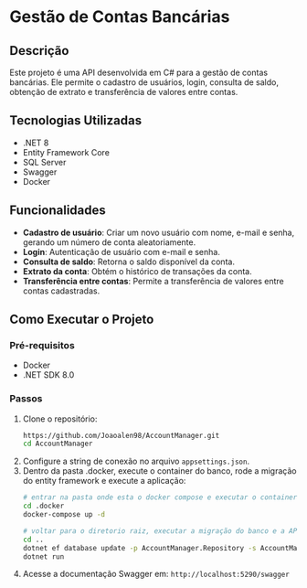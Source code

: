 # Gestão de Contas Bancárias

## Descrição
Este projeto é uma API desenvolvida em C# para a gestão de contas bancárias. Ele permite o cadastro de usuários, login, consulta de saldo, obtenção de extrato e transferência de valores entre contas.

## Tecnologias Utilizadas
- .NET 8
- Entity Framework Core
- SQL Server
- Swagger
- Docker

## Funcionalidades
- **Cadastro de usuário**: Criar um novo usuário com nome, e-mail e senha, gerando um número de conta aleatoriamente.
- **Login**: Autenticação de usuário com e-mail e senha.
- **Consulta de saldo**: Retorna o saldo disponível da conta.
- **Extrato da conta**: Obtém o histórico de transações da conta.
- **Transferência entre contas**: Permite a transferência de valores entre contas cadastradas.

## Como Executar o Projeto
### Pré-requisitos
- Docker
- .NET SDK 8.0

### Passos
1. Clone o repositório:
   ```bash
   https://github.com/Joaoalen98/AccountManager.git
   cd AccountManager
   ```
2. Configure a string de conexão no arquivo `appsettings.json`.
3. Dentro da pasta .docker, execute o container do banco, rode a migração do entity framework e execute a aplicação:
   ```bash
   # entrar na pasta onde esta o docker compose e executar o container do banco
   cd .docker
   docker-compose up -d

   # voltar para o diretorio raiz, executar a migração do banco e a API 
   cd ..
   dotnet ef database update -p AccountManager.Repository -s AccountManager.API
   dotnet run
   ```
4. Acesse a documentação Swagger em: `http://localhost:5290/swagger`

